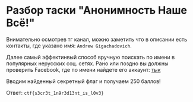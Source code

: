 # Разбор таски "Анонимность Наше Всё!"

Внимательно осмотрев тг канал, можно заметить что в описании есть контакты, где указано имя: `Andrew Gigachadovich`. 

Далее самый эффектинвый способ вручную поискать по имени в популярных нерусских соц. сетях. Рано или поздно вы должны проверить Facebook, где по имени найдете его аккаунт: [тык](https://www.facebook.com/profile.php?id=100092420617215.)

Вводим найденный секретный флаг и получаем 250 баллов!

Ответ: `ctf{s3cr3t_1n9r3d13nt_is_l0v3}`